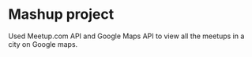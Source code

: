 # Mashup project

Used Meetup.com API and Google Maps API to view all the meetups in a city on Google maps. 
